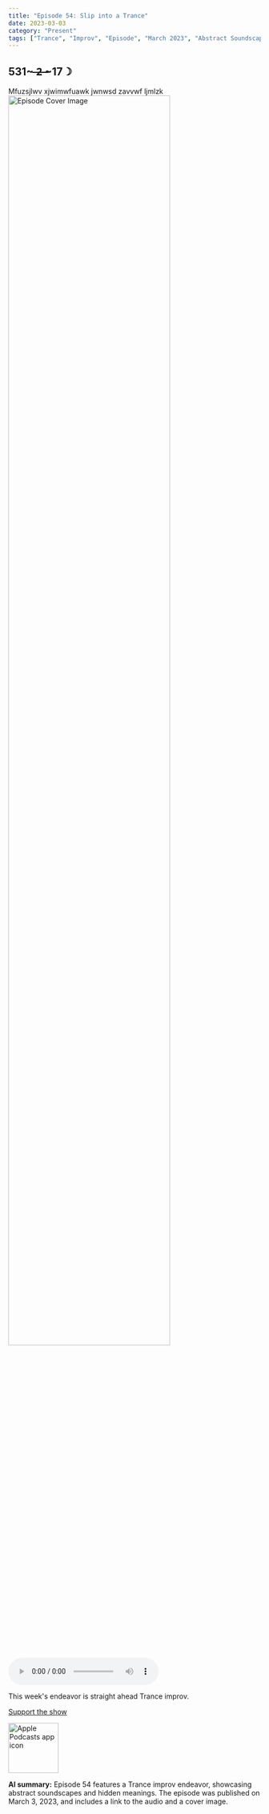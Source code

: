 ```yaml
---
title: "Episode 54: Slip into a Trance"
date: 2023-03-03
category: "Present"
tags: ["Trance", "Improv", "Episode", "March 2023", "Abstract Soundscapes", "Hidden Meanings", "Interpretive Layers"]
---
```

## 531~ ̶2̶ ̶~17☽
Mfuzsjlwv xjwimwfuawk jwnwsd zavvwf ljmlzk
<img src="https://artwork.captivate.fm/ef501c05-f750-4d5c-b164-438cedec11b0/60854458c4d1acdf4e1c2f79c4137142.jpg" alt="Episode Cover Image" width=80%/>
<audio controls>
  <source src="https://podcasts.captivate.fm/media/6aeff3bf-12fc-4d55-b14e-760a1bd86404/12365370-episode-54-slip-into-a-trance.mp3" type="audio/mpeg">
  Your browser does not support the audio element.
</audio>

<p>This week&apos;s endeavor is straight ahead Trance improv. </p><a rel="payment" href="https://www.paypal.com/donate/?hosted_button_id=WX3GRUK5BHJLS">Support the show</a>

<a href="https://podcasts.apple.com/us/podcast/living-room-music/id1608791560?tscg=30200&itsct=podcast_box_appicon&ls=1&mttnsubad=1608791560" style="display: inline-block;"><img src="https://toolbox.marketingtools.apple.com/api/v2/badges/app-icon-podcasts/standard/en-us" alt="Apple Podcasts app icon" style="width: 100px; height: 100px; vertical-align: middle; object-fit: contain;" /></a>
    
**AI summary:** Episode 54 features a Trance improv endeavor, showcasing abstract soundscapes and hidden meanings. The episode was published on March 3, 2023, and includes a link to the audio and a cover image.